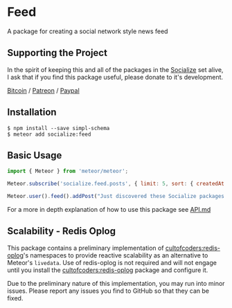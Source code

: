 # Feed #

A package for creating a social network style news feed

## Supporting the Project ##
In the spirit of keeping this and all of the packages in the [Socialize](https://atmospherejs.com/socialize) set alive, I ask that if you find this package useful, please donate to it's development.

[Bitcoin](https://www.coinbase.com/checkouts/4a52f56a76e565c552b6ecf118461287) / [Patreon](https://www.patreon.com/user?u=4866588) / [Paypal](https://www.paypal.me/copleykj)

## Installation ##

```shell
$ npm install --save simpl-schema
$ meteor add socialize:feed
```

## Basic Usage ##

```javascript
import { Meteor } from 'meteor/meteor';

Meteor.subscribe('socialize.feed.posts', { limit: 5, sort: { createdAt: -1 } })

Meteor.user().feed().addPost("Just discovered these Socialize packages and they AWESOME!");
```

For a more in depth explanation of how to use this package see [API.md](API.md)

## Scalability - Redis Oplog ##

This package contains a preliminary implementation of [cultofcoders:redis-oplog][1]'s namespaces to provide reactive scalability as an alternative to Meteor's `livedata`. Use of redis-oplog is not required and will not engage until you install the [cultofcoders:redis-oplog][1] package and configure it.

Due to the preliminary nature of this implementation, you may run into minor issues. Please report any issues you find to GitHub so that they can be fixed.

[1]:https://github.com/cultofcoders/redis-oplog
